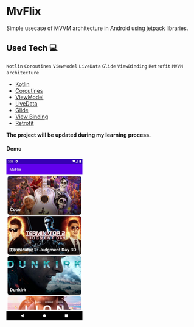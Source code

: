 
# MvFlix

Simple usecase of MVVM architecture in Android using jetpack libraries.

## Used Tech 💻
``Kotlin`` ``Coroutines`` ``ViewModel`` ``LiveData`` ``Glide`` ``ViewBinding`` ``Retrofit`` ``MVVM architecture``
* [Kotlin](https://developer.android.com/kotlin)
* [Coroutines](https://kotlinlang.org/docs/coroutines-overview.html)
* [ViewModel](https://developer.android.com/topic/libraries/architecture/viewmodel)
* [LiveData](https://developer.android.com/topic/libraries/architecture/livedata)
* [Glide](https://github.com/bumptech/glide)
* [View Binding](https://developer.android.com/topic/libraries/view-binding)
* [Retrofit](https://square.github.io/retrofit/)

**The project will be updated during my learning process.**

#### Demo
<img src=https://github.com/mohammadnr2817/MvFlix/blob/master/Screenshot.jpg alt="demo image" width="200" >
